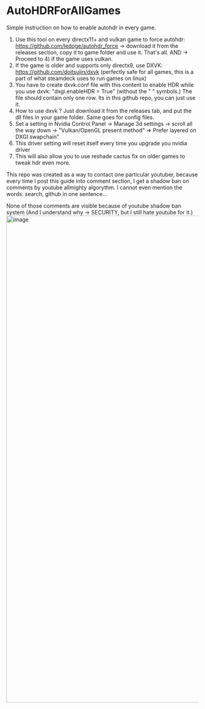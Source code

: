 # AutoHDRForAllGames
Simple instruction on how to enable autohdr in every game.

 1. Use this tool on every directx11+ and vulkan game to force autohdr: https://github.com/ledoge/autohdr_force -> download it from the releases section, copy it to game folder and use it. That's all.  AND -> Proceed to 4) if the game uses vulkan.
 2.  If the game is older and supports only directx9, use DXVK: https://github.com/doitsujin/dxvk (perfectly safe for all games, this is a part of what  steamdeck uses to run games on linux)
 3. You have to create dxvk.conf file with this content to enable HDR while you use dxvk: "dxgi.enableHDR = True" (without the " " symbols.) The file should contain only one row. Its in this github repo, you can just use it.
 4. How to use dxvk ? Just download it from the releases tab, and put the dll files in your game folder. Same goes for config files.
 5. Set a setting in Nvidia Control Panel -> Manage 3d settings -> scroll all the way down -> "Vulkan/OpenGL present method" => Prefer layered on DXGI swapchain" 
 6. This driver setting will reset itself every time you upgrade you nvidia driver
 7. This will also allow you to use reshade cactus fix on older games to tweak hdr even more.

This repo was created as a way to contact one particular youtuber, 
because every time I post this guide into comment section, 
I get a shadow ban on comments by youtube allmighty algorythm. 
I cannot even mention the words: search, github in one sentence...

None of those comments are visible because of youtube shadow ban system (And I understand why -> SECURITY, but I still hate youtube for it.) 
<img width="1276" alt="image" src="https://github.com/Rozzemak/AutoHDRForAllGames/assets/28568671/0080b155-fef2-481a-bae5-487fe79c6309">
